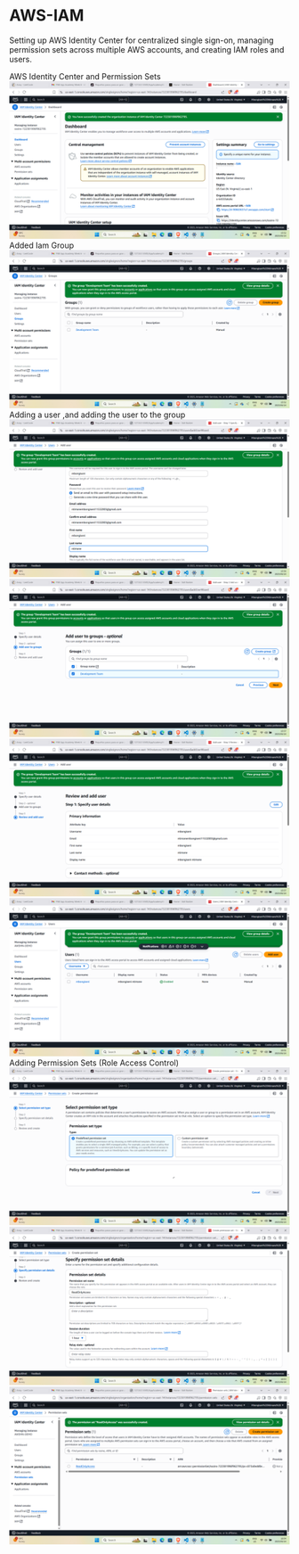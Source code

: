 # AWS-IAM
Setting up AWS Identity Center for centralized single sign-on, managing permission sets across multiple AWS accounts, and creating IAM roles and users. 

AWS Identity Center and Permission Sets
![image alt](https://github.com/MbongiseniNtimane/AWS-IAM/blob/7d03ea9cfaf7ccfbbe4a3d98c4120fc3f95391a8/AWS1.png)
Added Iam Group
![image alt](https://github.com/MbongiseniNtimane/AWS-IAM/blob/d3adcf86353485a158043426503deffd144f934f/AWS2.png)
Adding a user ,and adding the user to the group
![image alt](https://github.com/MbongiseniNtimane/AWS-IAM/blob/d3adcf86353485a158043426503deffd144f934f/AWS4.png)
![image alt](https://github.com/MbongiseniNtimane/AWS-IAM/blob/d3adcf86353485a158043426503deffd144f934f/AWS5.png)
![image alt](https://github.com/MbongiseniNtimane/AWS-IAM/blob/d3adcf86353485a158043426503deffd144f934f/AWS6.png)
![image alt](https://github.com/MbongiseniNtimane/AWS-IAM/blob/d3adcf86353485a158043426503deffd144f934f/AWS7.png)
Adding Permission Sets (Role Access Control)
![image alt](https://github.com/MbongiseniNtimane/AWS-IAM/blob/d3adcf86353485a158043426503deffd144f934f/AWS8.png)
![image alt](https://github.com/MbongiseniNtimane/AWS-IAM/blob/d3adcf86353485a158043426503deffd144f934f/AWS9.png)
![image alt](https://github.com/MbongiseniNtimane/AWS-IAM/blob/d3adcf86353485a158043426503deffd144f934f/AWS10.png)

